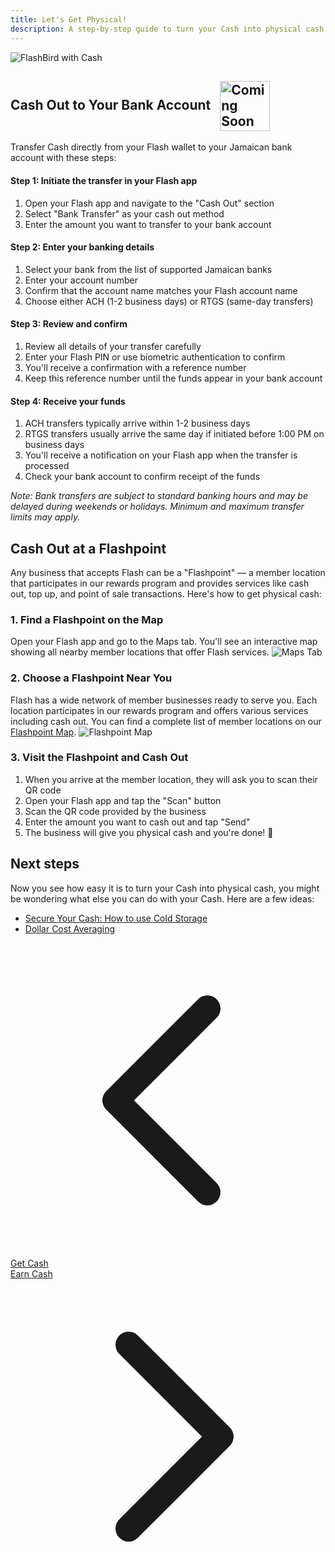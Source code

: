 ```yaml
---
title: Let's Get Physical!
description: A step-by-step guide to turn your Cash into physical cash.
---
```

![FlashBird with Cash](/images/get-cash.jpeg)

## Cash Out to Your Bank Account <img src="https://png.pngtree.com/png-clipart/20221211/ourmid/pngtree-coming-soon-banner-png-image_6519489.png" alt="Coming Soon" style="height: 80px; display: inline-block; vertical-align: middle; margin-left: 10px;">

Transfer Cash directly from your Flash wallet to your Jamaican bank account with these steps:

#### Step 1: Initiate the transfer in your Flash app
1. Open your Flash app and navigate to the "Cash Out" section
2. Select "Bank Transfer" as your cash out method
3. Enter the amount you want to transfer to your bank account

#### Step 2: Enter your banking details
1. Select your bank from the list of supported Jamaican banks
2. Enter your account number
3. Confirm that the account name matches your Flash account name
4. Choose either ACH (1-2 business days) or RTGS (same-day transfers)

#### Step 3: Review and confirm
1. Review all details of your transfer carefully
2. Enter your Flash PIN or use biometric authentication to confirm
3. You'll receive a confirmation with a reference number
4. Keep this reference number until the funds appear in your bank account

#### Step 4: Receive your funds
1. ACH transfers typically arrive within 1-2 business days
2. RTGS transfers usually arrive the same day if initiated before 1:00 PM on business days
3. You'll receive a notification on your Flash app when the transfer is processed
4. Check your bank account to confirm receipt of the funds

*Note: Bank transfers are subject to standard banking hours and may be delayed during weekends or holidays. Minimum and maximum transfer limits may apply.*

## Cash Out at a Flashpoint

Any business that accepts Flash can be a "Flashpoint" — a member location that participates in our rewards program and provides services like cash out, top up, and point of sale transactions. Here's how to get physical cash:

### 1. Find a Flashpoint on the Map
Open your Flash app and go to the Maps tab. You'll see an interactive map showing all nearby member locations that offer Flash services.
![Maps Tab](/images/badges/png/Screenshot-map.png)

### 2. Choose a Flashpoint Near You
Flash has a wide network of member businesses ready to serve you. Each location participates in our rewards program and offers various services including cash out. You can find a complete list of member locations on our [Flashpoint Map](https://flashpoint.flashapp.me).
![Flashpoint Map](https://external-content.duckduckgo.com/iu/?u=https%3A%2F%2Fwww.lockedownseo.com%2Fwp-content%2Fuploads%2F2013%2F11%2Fadd-map-marker-google-maps.jpg&f=1&nofb=1&ipt=1e0378994a52e5316b86d378b31f725668d627bdfaffbaaf2d5f41a8d6777126&ipo=images)

### 3. Visit the Flashpoint and Cash Out
1. When you arrive at the member location, they will ask you to scan their QR code
2. Open your Flash app and tap the "Scan" button
3. Scan the QR code provided by the business
4. Enter the amount you want to cash out and tap "Send"
5. The business will give you physical cash and you're done! 🤙


## Next steps

Now you see how easy it is to turn your Cash into physical cash, you might be wondering what else you can do with your Cash. 
Here are a few ideas:

-   [Secure Your Cash: How to use Cold Storage](guides/sweep-to-cold-storage)
-   [Dollar Cost Averaging](guides/dca)

<!-- Navigation links -->
<div class="flex justify-between items-center mt-8 pt-4 border-t border-zinc-200 dark:border-zinc-700">
  <div class="w-1/3 text-left">
    <a href="get-cash" class="inline-flex items-center bg-purple-600 hover:bg-purple-700 text-white rounded-md transition-colors px-4 py-2 text-sm font-medium shadow-sm hover:shadow-md">
      <svg xmlns="http://www.w3.org/2000/svg" class="h-4 w-4 mr-2" fill="none" viewBox="0 0 24 24" stroke="currentColor">
        <path stroke-linecap="round" stroke-linejoin="round" stroke-width="2" d="M15 19l-7-7 7-7" />
      </svg>
      Get Cash
    </a>
  </div>
  <div class="w-1/3 text-center">
    <!-- Optional center content -->
  </div>
  <div class="w-1/3 text-right">
    <a href="earn" class="inline-flex items-center bg-purple-600 hover:bg-purple-700 text-white rounded-md transition-colors px-4 py-2 text-sm font-medium shadow-sm hover:shadow-md">
      Earn Cash
      <svg xmlns="http://www.w3.org/2000/svg" class="h-4 w-4 ml-2" fill="none" viewBox="0 0 24 24" stroke="currentColor">
        <path stroke-linecap="round" stroke-linejoin="round" stroke-width="2" d="M9 5l7 7-7 7" />
      </svg>
    </a>
  </div>
</div>